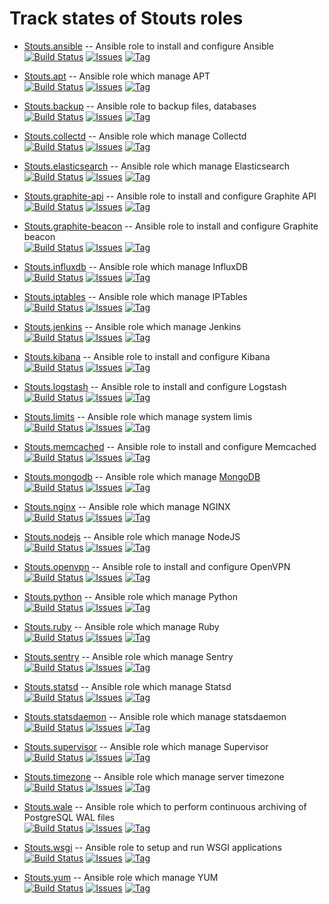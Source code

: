 # Track states of Stouts roles

* [Stouts.ansible](https://github.com/Stouts/Stouts.ansible) -- Ansible role to install and configure Ansible  
  [![Build Status](http://img.shields.io/travis/Stouts/Stouts.ansible.svg)](https://travis-ci.org/Stouts/Stouts.ansible)
  [![Issues](http://img.shields.io/github/issues/Stouts/Stouts.ansible.svg)](https://github.com/Stouts/Stouts.ansible/issues)
  [![Tag](http://img.shields.io/github/tag/Stouts/Stouts.ansible.svg)](https://github.com/Stouts/Stouts.ansible)

* [Stouts.apt](https://github.com/Stouts/Stouts.apt) -- Ansible role which manage APT  
  [![Build Status](http://img.shields.io/travis/Stouts/Stouts.apt.svg)](https://travis-ci.org/Stouts/Stouts.apt)
  [![Issues](http://img.shields.io/github/issues/Stouts/Stouts.apt.svg)](https://github.com/Stouts/Stouts.apt/issues)
  [![Tag](http://img.shields.io/github/tag/Stouts/Stouts.apt.svg)](https://github.com/Stouts/Stouts.apt)

* [Stouts.backup](https://github.com/Stouts/Stouts.backup) -- Ansible role to backup files, databases  
  [![Build Status](http://img.shields.io/travis/Stouts/Stouts.backup.svg)](https://travis-ci.org/Stouts/Stouts.backup)
  [![Issues](http://img.shields.io/github/issues/Stouts/Stouts.backup.svg)](https://github.com/Stouts/Stouts.backup/issues)
  [![Tag](http://img.shields.io/github/tag/Stouts/Stouts.backup.svg)](https://github.com/Stouts/Stouts.backup)

* [Stouts.collectd](https://github.com/Stouts/Stouts.collectd) -- Ansible role which manage Collectd  
  [![Build Status](http://img.shields.io/travis/Stouts/Stouts.collectd.svg)](https://travis-ci.org/Stouts/Stouts.collectd)
  [![Issues](http://img.shields.io/github/issues/Stouts/Stouts.collectd.svg)](https://github.com/Stouts/Stouts.collectd/issues)
  [![Tag](http://img.shields.io/github/tag/Stouts/Stouts.collectd.svg)](https://github.com/Stouts/Stouts.apt)

* [Stouts.elasticsearch](https://github.com/Stouts/Stouts.elasticsearch) -- Ansible role which manage Elasticsearch  
  [![Build Status](http://img.shields.io/travis/Stouts/Stouts.elasticsearch.svg)](https://travis-ci.org/Stouts/Stouts.elasticsearch)
  [![Issues](http://img.shields.io/github/issues/Stouts/Stouts.elasticsearch.svg)](https://github.com/Stouts/Stouts.elasticsearch/issues)
  [![Tag](http://img.shields.io/github/tag/Stouts/Stouts.elasticsearch.svg)](https://github.com/Stouts/Stouts.apt)

* [Stouts.graphite-api](https://github.com/Stouts/Stouts.graphite-api) -- Ansible role to install and configure Graphite API  
  [![Build Status](http://img.shields.io/travis/Stouts/Stouts.graphite-api.svg)](https://travis-ci.org/Stouts/Stouts.graphite-api)
  [![Issues](http://img.shields.io/github/issues/Stouts/Stouts.graphite-api.svg)](https://github.com/Stouts/Stouts.graphite-api/issues)
  [![Tag](http://img.shields.io/github/tag/Stouts/Stouts.graphite-api.svg)](https://github.com/Stouts/Stouts.graphite-api)

* [Stouts.graphite-beacon](https://github.com/Stouts/Stouts.graphite-beacon) -- Ansible role to install and configure Graphite beacon  
  [![Build Status](http://img.shields.io/travis/Stouts/Stouts.graphite-beacon.svg)](https://travis-ci.org/Stouts/Stouts.graphite-beacon)
  [![Issues](http://img.shields.io/github/issues/Stouts/Stouts.graphite-beacon.svg)](https://github.com/Stouts/Stouts.graphite-beacon/issues)
  [![Tag](http://img.shields.io/github/tag/Stouts/Stouts.graphite-beacon.svg)](https://github.com/Stouts/Stouts.graphite-beacon)

* [Stouts.influxdb](https://github.com/Stouts/Stouts.influxdb) -- Ansible role which manage InfluxDB  
  [![Build Status](http://img.shields.io/travis/Stouts/Stouts.influxdb.svg)](https://travis-ci.org/Stouts/Stouts.influxdb)
  [![Issues](http://img.shields.io/github/issues/Stouts/Stouts.influxdb.svg)](https://github.com/Stouts/Stouts.influxdb/issues)
  [![Tag](http://img.shields.io/github/tag/Stouts/Stouts.influxdb.svg)](https://github.com/Stouts/Stouts.influxdb)

* [Stouts.iptables](https://github.com/Stouts/Stouts.iptables) -- Ansible role which manage IPTables  
  [![Build Status](http://img.shields.io/travis/Stouts/Stouts.iptables.svg)](https://travis-ci.org/Stouts/Stouts.iptables)
  [![Issues](http://img.shields.io/github/issues/Stouts/Stouts.iptables.svg)](https://github.com/Stouts/Stouts.iptables/issues)
  [![Tag](http://img.shields.io/github/tag/Stouts/Stouts.iptables.svg)](https://github.com/Stouts/Stouts.iptables)

* [Stouts.jenkins](https://github.com/Stouts/Stouts.jenkins) -- Ansible role which manage Jenkins  
  [![Build Status](http://img.shields.io/travis/Stouts/Stouts.jenkins.svg)](https://travis-ci.org/Stouts/Stouts.jenkins)
  [![Issues](http://img.shields.io/github/issues/Stouts/Stouts.jenkins.svg)](https://github.com/Stouts/Stouts.jenkins/issues)
  [![Tag](http://img.shields.io/github/tag/Stouts/Stouts.jenkins.svg)](https://github.com/Stouts/Stouts.jenkins)

* [Stouts.kibana](https://github.com/Stouts/Stouts.kibana) -- Ansible role to install and configure Kibana  
  [![Build Status](http://img.shields.io/travis/Stouts/Stouts.kibana.svg)](https://travis-ci.org/Stouts/Stouts.kibana)
  [![Issues](http://img.shields.io/github/issues/Stouts/Stouts.kibana.svg)](https://github.com/Stouts/Stouts.kibana/issues)
  [![Tag](http://img.shields.io/github/tag/Stouts/Stouts.kibana.svg)](https://github.com/Stouts/Stouts.kibana)

* [Stouts.logstash](https://github.com/Stouts/Stouts.logstash) -- Ansible role to install and configure Logstash  
  [![Build Status](http://img.shields.io/travis/Stouts/Stouts.logstash.svg)](https://travis-ci.org/Stouts/Stouts.logstash)
  [![Issues](http://img.shields.io/github/issues/Stouts/Stouts.logstash.svg)](https://github.com/Stouts/Stouts.logstash/issues)
  [![Tag](http://img.shields.io/github/tag/Stouts/Stouts.logstash.svg)](https://github.com/Stouts/Stouts.logstash)

* [Stouts.limits](https://github.com/Stouts/Stouts.limits) -- Ansible role which manage system limis  
  [![Build Status](http://img.shields.io/travis/Stouts/Stouts.limits.svg)](https://travis-ci.org/Stouts/Stouts.limits)
  [![Issues](http://img.shields.io/github/issues/Stouts/Stouts.limits.svg)](https://github.com/Stouts/Stouts.limits/issues)
  [![Tag](http://img.shields.io/github/tag/Stouts/Stouts.limits.svg)](https://github.com/Stouts/Stouts.limits)

* [Stouts.memcached](https://github.com/Stouts/Stouts.memcached) -- Ansible role to install and configure Memcached  
  [![Build Status](http://img.shields.io/travis/Stouts/Stouts.memcached.svg)](https://travis-ci.org/Stouts/Stouts.memcached)
  [![Issues](http://img.shields.io/github/issues/Stouts/Stouts.memcached.svg)](https://github.com/Stouts/Stouts.memcached/issues)
  [![Tag](http://img.shields.io/github/tag/Stouts/Stouts.memcached.svg)](https://github.com/Stouts/Stouts.memcached)

* [Stouts.mongodb](https://github.com/Stouts/Stouts.mongodb) -- Ansible role which manage [MongoDB](http://www.mongodb.org/)  
  [![Build Status](http://img.shields.io/travis/Stouts/Stouts.mongodb.svg)](https://travis-ci.org/Stouts/Stouts.mongodb)
  [![Issues](http://img.shields.io/github/issues/Stouts/Stouts.mongodb.svg)](https://github.com/Stouts/Stouts.mongodb/issues)
  [![Tag](http://img.shields.io/github/tag/Stouts/Stouts.mongodb.svg)](https://github.com/Stouts/Stouts.mongodb)

* [Stouts.nginx](https://github.com/Stouts/Stouts.nginx) -- Ansible role which manage NGINX  
  [![Build Status](http://img.shields.io/travis/Stouts/Stouts.nginx.svg)](https://travis-ci.org/Stouts/Stouts.nginx)
  [![Issues](http://img.shields.io/github/issues/Stouts/Stouts.nginx.svg)](https://github.com/Stouts/Stouts.nginx/issues)
  [![Tag](http://img.shields.io/github/tag/Stouts/Stouts.nginx.svg)](https://github.com/Stouts/Stouts.nginx)

* [Stouts.nodejs](https://github.com/Stouts/Stouts.nodejs) -- Ansible role which manage NodeJS  
  [![Build Status](http://img.shields.io/travis/Stouts/Stouts.nodejs.svg)](https://travis-ci.org/Stouts/Stouts.nodejs)
  [![Issues](http://img.shields.io/github/issues/Stouts/Stouts.nodejs.svg)](https://github.com/Stouts/Stouts.nodejs/issues)
  [![Tag](http://img.shields.io/github/tag/Stouts/Stouts.nodejs.svg)](https://github.com/Stouts/Stouts.nodejs)

* [Stouts.openvpn](https://github.com/Stouts/Stouts.openvpn) -- Ansible role to install and configure OpenVPN  
  [![Build Status](http://img.shields.io/travis/Stouts/Stouts.openvpn.svg)](https://travis-ci.org/Stouts/Stouts.openvpn)
  [![Issues](http://img.shields.io/github/issues/Stouts/Stouts.openvpn.svg)](https://github.com/Stouts/Stouts.openvpn/issues)
  [![Tag](http://img.shields.io/github/tag/Stouts/Stouts.openvpn.svg)](https://github.com/Stouts/Stouts.openvpn)

* [Stouts.python](https://github.com/Stouts/Stouts.python) -- Ansible role which manage Python  
  [![Build Status](http://img.shields.io/travis/Stouts/Stouts.python.svg)](https://travis-ci.org/Stouts/Stouts.python)
  [![Issues](http://img.shields.io/github/issues/Stouts/Stouts.python.svg)](https://github.com/Stouts/Stouts.python/issues)
  [![Tag](http://img.shields.io/github/tag/Stouts/Stouts.python.svg)](https://github.com/Stouts/Stouts.python)

* [Stouts.ruby](https://github.com/Stouts/Stouts.ruby) -- Ansible role which manage Ruby  
  [![Build Status](http://img.shields.io/travis/Stouts/Stouts.ruby.svg)](https://travis-ci.org/Stouts/Stouts.ruby)
  [![Issues](http://img.shields.io/github/issues/Stouts/Stouts.ruby.svg)](https://github.com/Stouts/Stouts.ruby/issues)
  [![Tag](http://img.shields.io/github/tag/Stouts/Stouts.ruby.svg)](https://github.com/Stouts/Stouts.ruby)

* [Stouts.sentry](https://github.com/Stouts/Stouts.sentry) -- Ansible role which manage Sentry  
  [![Build Status](http://img.shields.io/travis/Stouts/Stouts.sentry.svg)](https://travis-ci.org/Stouts/Stouts.sentry)
  [![Issues](http://img.shields.io/github/issues/Stouts/Stouts.sentry.svg)](https://github.com/Stouts/Stouts.sentry/issues)
  [![Tag](http://img.shields.io/github/tag/Stouts/Stouts.sentry.svg)](https://github.com/Stouts/Stouts.sentry)

* [Stouts.statsd](https://github.com/Stouts/Stouts.statsd) -- Ansible role which manage Statsd  
  [![Build Status](http://img.shields.io/travis/Stouts/Stouts.statsd.svg)](https://travis-ci.org/Stouts/Stouts.statsd)
  [![Issues](http://img.shields.io/github/issues/Stouts/Stouts.statsd.svg)](https://github.com/Stouts/Stouts.statsd/issues)
  [![Tag](http://img.shields.io/github/tag/Stouts/Stouts.statsd.svg)](https://github.com/Stouts/Stouts.statsd)

* [Stouts.statsdaemon](https://github.com/Stouts/Stouts.statsdaemon) -- Ansible role which manage statsdaemon  
  [![Build Status](http://img.shields.io/travis/Stouts/Stouts.statsdaemon.svg)](https://travis-ci.org/Stouts/Stouts.statsdaemon)
  [![Issues](http://img.shields.io/github/issues/Stouts/Stouts.statsdaemon.svg)](https://github.com/Stouts/Stouts.statsdaemon/issues)
  [![Tag](http://img.shields.io/github/tag/Stouts/Stouts.statsdaemon.svg)](https://github.com/Stouts/Stouts.statsdaemon)

* [Stouts.supervisor](https://github.com/Stouts/Stouts.supervisor) -- Ansible role which manage Supervisor  
  [![Build Status](http://img.shields.io/travis/Stouts/Stouts.supervisor.svg)](https://travis-ci.org/Stouts/Stouts.supervisor)
  [![Issues](http://img.shields.io/github/issues/Stouts/Stouts.supervisor.svg)](https://github.com/Stouts/Stouts.supervisor/issues)
  [![Tag](http://img.shields.io/github/tag/Stouts/Stouts.supervisor.svg)](https://github.com/Stouts/Stouts.supervisor)

* [Stouts.timezone](https://github.com/Stouts/Stouts.timezone) -- Ansible role which manage server timezone  
  [![Build Status](http://img.shields.io/travis/Stouts/Stouts.timezone.svg)](https://travis-ci.org/Stouts/Stouts.timezone)
  [![Issues](http://img.shields.io/github/issues/Stouts/Stouts.timezone.svg)](https://github.com/Stouts/Stouts.timezone/issues)
  [![Tag](http://img.shields.io/github/tag/Stouts/Stouts.timezone.svg)](https://github.com/Stouts/Stouts.timezone)

* [Stouts.wale](https://github.com/Stouts/Stouts.wale) -- Ansible role which to perform continuous archiving of PostgreSQL WAL files  
  [![Build Status](http://img.shields.io/travis/Stouts/Stouts.wale.svg)](https://travis-ci.org/Stouts/Stouts.wale)
  [![Issues](http://img.shields.io/github/issues/Stouts/Stouts.wale.svg)](https://github.com/Stouts/Stouts.wale/issues)
  [![Tag](http://img.shields.io/github/tag/Stouts/Stouts.wale.svg)](https://github.com/Stouts/Stouts.wale)

* [Stouts.wsgi](https://github.com/Stouts/Stouts.wsgi) -- Ansible role to setup and run WSGI applications  
  [![Build Status](http://img.shields.io/travis/Stouts/Stouts.wsgi.svg)](https://travis-ci.org/Stouts/Stouts.wsgi)
  [![Issues](http://img.shields.io/github/issues/Stouts/Stouts.wsgi.svg)](https://github.com/Stouts/Stouts.wsgi/issues)
  [![Tag](http://img.shields.io/github/tag/Stouts/Stouts.wsgi.svg)](https://github.com/Stouts/Stouts.wsgi)

* [Stouts.yum](https://github.com/Stouts/Stouts.yum) -- Ansible role which manage YUM  
  [![Build Status](http://img.shields.io/travis/Stouts/Stouts.yum.svg)](https://travis-ci.org/Stouts/Stouts.yum)
  [![Issues](http://img.shields.io/github/issues/Stouts/Stouts.yum.svg)](https://github.com/Stouts/Stouts.yum/issues)
  [![Tag](http://img.shields.io/github/tag/Stouts/Stouts.yum.svg)](https://github.com/Stouts/Stouts.yum)
